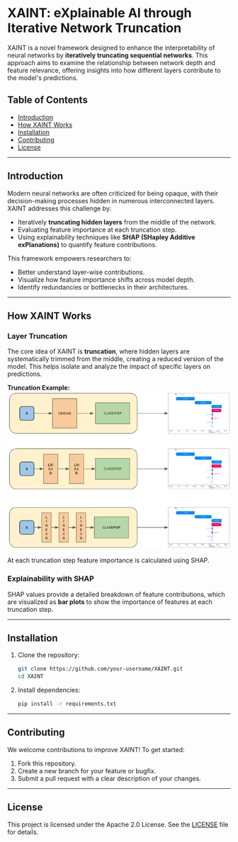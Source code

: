 # XAINT: eXplainable AI through Iterative Network Truncation

XAINT is a novel framework designed to enhance the interpretability of neural networks by **iteratively truncating sequential networks**. This approach aims to examine the relationship between network depth and feature relevance, offering insights into how different layers contribute to the model's predictions.

## Table of Contents
- [Introduction](#introduction)
- [How XAINT Works](#how-xaint-works)
- [Installation](#installation)
- [Contributing](#contributing)
- [License](#license)

---

## Introduction

Modern neural networks are often criticized for being opaque, with their decision-making processes hidden in numerous interconnected layers. XAINT addresses this challenge by:
- Iteratively **truncating hidden layers** from the middle of the network.
- Evaluating feature importance at each truncation step.
- Using explainability techniques like **SHAP (SHapley Additive exPlanations)** to quantify feature contributions.

This framework empowers researchers to:
- Better understand layer-wise contributions.
- Visualize how feature importance shifts across model depth.
- Identify redundancies or bottlenecks in their architectures.

---

## How XAINT Works

### Layer Truncation

The core idea of XAINT is **truncation**, where hidden layers are systematically trimmed from the middle, creating a reduced version of the model. This helps isolate and analyze the impact of specific layers on predictions.

**Truncation Example:**
![Truncation Example](imgs/truncation.png)

At each truncation step feature importance is calculated using SHAP.

### Explainability with SHAP

SHAP values provide a detailed breakdown of feature contributions, which are visualized as **bar plots** to show the importance of features at each truncation step.

---

## Installation

1. Clone the repository:
   ```bash
   git clone https://github.com/your-username/XAINT.git
   cd XAINT
   ```

2. Install dependencies:
   ```bash
   pip install -r requirements.txt
   ```

---

## Contributing

We welcome contributions to improve XAINT! To get started:
1. Fork this repository.
2. Create a new branch for your feature or bugfix.
3. Submit a pull request with a clear description of your changes.

---

## License

This project is licensed under the Apache 2.0 License. See the [LICENSE](LICENSE) file for details.
